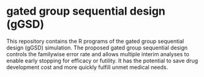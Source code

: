 # gated group sequential design (gGSD)
This repository contains the R programs of the gated group sequential design (gGSD) simulation. 
The proposed gated group sequential design controls the familywise error rate and allows multiple interim analyses to enable early stopping for efficacy or futility. It has the potential to save drug development cost and more quickly fulfill unmet medical needs.
